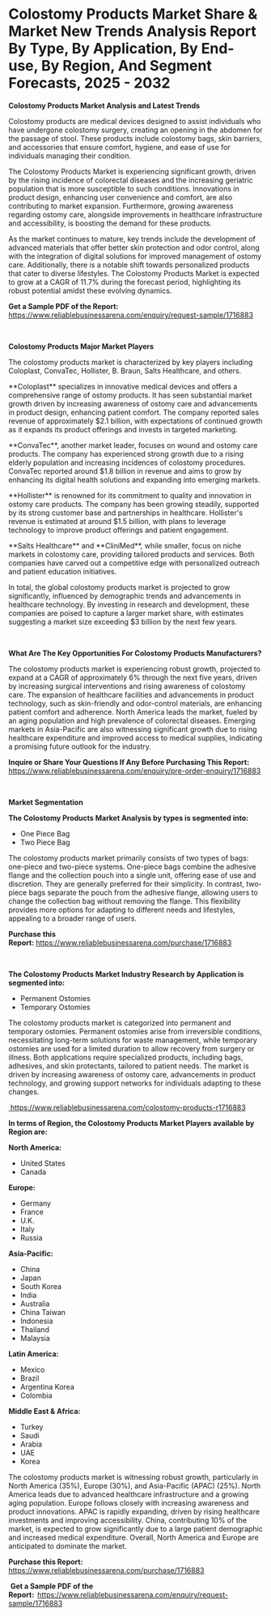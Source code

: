 <p><h1>Colostomy Products Market Share & Market New Trends Analysis Report By Type, By Application, By End-use, By Region, And Segment Forecasts, 2025 - 2032</h1></p><p><strong>Colostomy Products Market Analysis and Latest Trends</strong></p>
<p><p>Colostomy products are medical devices designed to assist individuals who have undergone colostomy surgery, creating an opening in the abdomen for the passage of stool. These products include colostomy bags, skin barriers, and accessories that ensure comfort, hygiene, and ease of use for individuals managing their condition. </p><p>The Colostomy Products Market is experiencing significant growth, driven by the rising incidence of colorectal diseases and the increasing geriatric population that is more susceptible to such conditions. Innovations in product design, enhancing user convenience and comfort, are also contributing to market expansion. Furthermore, growing awareness regarding ostomy care, alongside improvements in healthcare infrastructure and accessibility, is boosting the demand for these products.</p><p>As the market continues to mature, key trends include the development of advanced materials that offer better skin protection and odor control, along with the integration of digital solutions for improved management of ostomy care. Additionally, there is a notable shift towards personalized products that cater to diverse lifestyles. The Colostomy Products Market is expected to grow at a CAGR of 11.7% during the forecast period, highlighting its robust potential amidst these evolving dynamics.</p></p>
<p><strong>Get a Sample PDF of the Report:&nbsp;</strong> <a href="https://www.reliablebusinessarena.com/enquiry/request-sample/1716883?utm_campaign=2396&utm_medium=2&utm_source=Github&utm_content=ia&utm_term=13042025&utm_id=colostomy-products">https://www.reliablebusinessarena.com/enquiry/request-sample/1716883</a></p>
<p>&nbsp;</p>
<p><strong>Colostomy Products Major Market Players</strong></p>
<p><p>The colostomy products market is characterized by key players including Coloplast, ConvaTec, Hollister, B. Braun, Salts Healthcare, and others. </p><p>**Coloplast** specializes in innovative medical devices and offers a comprehensive range of ostomy products. It has seen substantial market growth driven by increasing awareness of ostomy care and advancements in product design, enhancing patient comfort. The company reported sales revenue of approximately $2.1 billion, with expectations of continued growth as it expands its product offerings and invests in targeted marketing.</p><p>**ConvaTec**, another market leader, focuses on wound and ostomy care products. The company has experienced strong growth due to a rising elderly population and increasing incidences of colostomy procedures. ConvaTec reported around $1.8 billion in revenue and aims to grow by enhancing its digital health solutions and expanding into emerging markets.</p><p>**Hollister** is renowned for its commitment to quality and innovation in ostomy care products. The company has been growing steadily, supported by its strong customer base and partnerships in healthcare. Hollister's revenue is estimated at around $1.5 billion, with plans to leverage technology to improve product offerings and patient engagement.</p><p>**Salts Healthcare** and **CliniMed**, while smaller, focus on niche markets in colostomy care, providing tailored products and services. Both companies have carved out a competitive edge with personalized outreach and patient education initiatives.</p><p>In total, the global colostomy products market is projected to grow significantly, influenced by demographic trends and advancements in healthcare technology. By investing in research and development, these companies are poised to capture a larger market share, with estimates suggesting a market size exceeding $3 billion by the next few years.</p></p>
<p>&nbsp;</p>
<p><strong>What Are The Key Opportunities For Colostomy Products Manufacturers?</strong></p>
<p><p>The colostomy products market is experiencing robust growth, projected to expand at a CAGR of approximately 6% through the next five years, driven by increasing surgical interventions and rising awareness of colostomy care. The expansion of healthcare facilities and advancements in product technology, such as skin-friendly and odor-control materials, are enhancing patient comfort and adherence. North America leads the market, fueled by an aging population and high prevalence of colorectal diseases. Emerging markets in Asia-Pacific are also witnessing significant growth due to rising healthcare expenditure and improved access to medical supplies, indicating a promising future outlook for the industry.</p></p>
<p><strong>Inquire or Share Your Questions If Any Before Purchasing This Report:</strong> <a href="https://www.reliablebusinessarena.com/enquiry/pre-order-enquiry/1716883?utm_campaign=2396&utm_medium=2&utm_source=Github&utm_content=ia&utm_term=13042025&utm_id=colostomy-products">https://www.reliablebusinessarena.com/enquiry/pre-order-enquiry/1716883</a></p>
<p>&nbsp;</p>
<p><strong>Market Segmentation</strong></p>
<p><strong>The Colostomy Products Market Analysis by types is segmented into:</strong></p>
<p><ul><li>One Piece Bag</li><li>Two Piece Bag</li></ul></p>
<p><p>The colostomy products market primarily consists of two types of bags: one-piece and two-piece systems. One-piece bags combine the adhesive flange and the collection pouch into a single unit, offering ease of use and discretion. They are generally preferred for their simplicity. In contrast, two-piece bags separate the pouch from the adhesive flange, allowing users to change the collection bag without removing the flange. This flexibility provides more options for adapting to different needs and lifestyles, appealing to a broader range of users.</p></p>
<p><strong>Purchase this Report:&nbsp;</strong><a href="https://www.reliablebusinessarena.com/purchase/1716883?utm_campaign=2396&utm_medium=2&utm_source=Github&utm_content=ia&utm_term=13042025&utm_id=colostomy-products">https://www.reliablebusinessarena.com/purchase/1716883</a></p>
<p>&nbsp;</p>
<p><strong>The Colostomy Products Market Industry Research by Application is segmented into:</strong></p>
<p><ul><li>Permanent Ostomies</li><li>Temporary Ostomies</li></ul></p>
<p><p>The colostomy products market is categorized into permanent and temporary ostomies. Permanent ostomies arise from irreversible conditions, necessitating long-term solutions for waste management, while temporary ostomies are used for a limited duration to allow recovery from surgery or illness. Both applications require specialized products, including bags, adhesives, and skin protectants, tailored to patient needs. The market is driven by increasing awareness of ostomy care, advancements in product technology, and growing support networks for individuals adapting to these changes.</p></p>
<p><a href="https://www.reliablebusinessarena.com/colostomy-products-r1716883?utm_campaign=2396&utm_medium=2&utm_source=Github&utm_content=ia&utm_term=13042025&utm_id=colostomy-products">&nbsp;https://www.reliablebusinessarena.com/colostomy-products-r1716883</a></p>
<p><strong>In terms of Region, the Colostomy Products Market Players available by Region are:</strong></p>
<p>
    <p> <strong> North America: </strong>
        <ul>
            <li>United States</li>
            <li>Canada</li>
        </ul>
        </p> 
    <p> <strong> Europe: </strong>
        <ul>
            <li>Germany</li>
            <li>France</li>
            <li>U.K.</li>
            <li>Italy</li>
            <li>Russia</li>
        </ul>
        </p> 
    <p> <strong> Asia-Pacific: </strong>
        <ul>
            <li>China</li>
            <li>Japan</li>
            <li>South Korea</li>
            <li>India</li>
            <li>Australia</li>
            <li>China Taiwan</li>
            <li>Indonesia</li>
            <li>Thailand</li>
            <li>Malaysia</li>
        </ul>
        </p> 
    <p> <strong> Latin America: </strong>
        <ul>
            <li>Mexico</li>
            <li>Brazil</li>
            <li>Argentina Korea</li>
            <li>Colombia</li>
        </ul>
        </p> 
    <p> <strong> Middle East & Africa: </strong>
        <ul>
            <li>Turkey</li>
            <li>Saudi</li>
            <li>Arabia</li>
            <li>UAE</li>
            <li>Korea</li>
        </ul>
    </p>
    </p>
<p><p>The colostomy products market is witnessing robust growth, particularly in North America (35%), Europe (30%), and Asia-Pacific (APAC) (25%). North America leads due to advanced healthcare infrastructure and a growing aging population. Europe follows closely with increasing awareness and product innovations. APAC is rapidly expanding, driven by rising healthcare investments and improving accessibility. China, contributing 10% of the market, is expected to grow significantly due to a large patient demographic and increased medical expenditure. Overall, North America and Europe are anticipated to dominate the market.</p></p>
<p><strong>Purchase this Report: </strong><a href="https://www.reliablebusinessarena.com/purchase/1716883?utm_campaign=2396&utm_medium=2&utm_source=Github&utm_content=ia&utm_term=13042025&utm_id=colostomy-products">https://www.reliablebusinessarena.com/purchase/1716883</a></p>
<p>&nbsp;<strong>Get a Sample PDF of the Report:&nbsp;&nbsp;</strong><a href="https://www.reliablebusinessarena.com/enquiry/request-sample/1716883?utm_campaign=2396&utm_medium=2&utm_source=Github&utm_content=ia&utm_term=13042025&utm_id=colostomy-products">https://www.reliablebusinessarena.com/enquiry/request-sample/1716883</a></p>
<p><strong></strong></p>
<p><p></p><p></p><p></p></p>